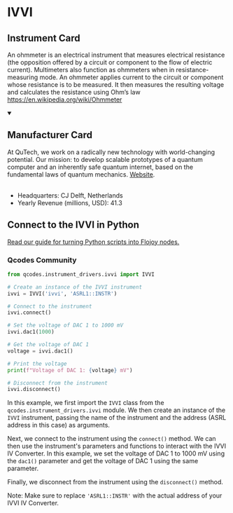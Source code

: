 
# IVVI

## Instrument Card

An ohmmeter is an electrical instrument that measures electrical resistance (the opposition offered by a circuit or component to the flow of electric current). Multimeters also function as ohmmeters when in resistance-measuring mode. An ohmmeter applies current to the circuit or component whose resistance is to be measured. It then measures the resulting voltage and calculates the resistance using Ohm’s law	https://en.wikipedia.org/wiki/Ohmmeter

<details open>
<summary><h2>Manufacturer Card</h2></summary>
At QuTech, we work on a radically new technology with world-changing potential. Our mission: to develop scalable prototypes of a quantum computer and an inherently safe quantum internet, based on the fundamental laws of quantum mechanics. <a href=https://qutech.nl/>Website</a>.
<br></br>
<ul>
  <li>Headquarters: CJ Delft, Netherlands</li>
  <li>Yearly Revenue (millions, USD): 41.3</li>
</ul>
</details>

## Connect to the IVVI in Python

[Read our guide for turning Python scripts into Flojoy nodes.](https://docs.flojoy.ai/custom-nodes/creating-custom-node/)


### Qcodes Community


```python
from qcodes.instrument_drivers.ivvi import IVVI

# Create an instance of the IVVI instrument
ivvi = IVVI('ivvi', 'ASRL1::INSTR')

# Connect to the instrument
ivvi.connect()

# Set the voltage of DAC 1 to 1000 mV
ivvi.dac1(1000)

# Get the voltage of DAC 1
voltage = ivvi.dac1()

# Print the voltage
print(f"Voltage of DAC 1: {voltage} mV")

# Disconnect from the instrument
ivvi.disconnect()
```

In this example, we first import the `IVVI` class from the `qcodes.instrument_drivers.ivvi` module. We then create an instance of the `IVVI` instrument, passing the name of the instrument and the address (ASRL address in this case) as arguments.

Next, we connect to the instrument using the `connect()` method. We can then use the instrument's parameters and functions to interact with the IVVI IV Converter. In this example, we set the voltage of DAC 1 to 1000 mV using the `dac1()` parameter and get the voltage of DAC 1 using the same parameter.

Finally, we disconnect from the instrument using the `disconnect()` method.

Note: Make sure to replace `'ASRL1::INSTR'` with the actual address of your IVVI IV Converter.

